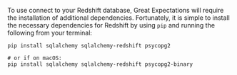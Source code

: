 To use connect to your Redshift database, Great Expectations will require the installation of additional dependencies.  Fortunately, it is simple to install the necessary dependencies for Redshift by using `pip` and running the following from your terminal:

```console
pip install sqlalchemy sqlalchemy-redshift psycopg2

# or if on macOS:
pip install sqlalchemy sqlalchemy-redshift psycopg2-binary
```